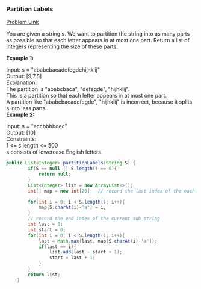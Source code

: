 ### __Partition Labels__
[Problem Link](https://leetcode.com/problems/partition-labels/)

You are given a string s. We want to partition the string into as many parts as possible so that each letter appears in at most one part.
Return a list of integers representing the size of these parts.

 

__Example 1:__

Input: s = "ababcbacadefegdehijhklij" \
Output: [9,7,8] \
Explanation: \
The partition is "ababcbaca", "defegde", "hijhklij". \
This is a partition so that each letter appears in at most one part. \
A partition like "ababcbacadefegde", "hijhklij" is incorrect, because it splits s into less parts. \
__Example 2:__

Input: s = "eccbbbbdec" \
Output: [10] \
 Constraints: \
1 <= s.length <= 500 \
s consists of lowercase English letters.

```java
public List<Integer> partitionLabels(String S) {
        if(S == null || S.length() == 0){
            return null;
        }
        List<Integer> list = new ArrayList<>();
        int[] map = new int[26];  // record the last index of the each char

        for(int i = 0; i < S.length(); i++){
            map[S.charAt(i)-'a'] = i;
        }
        // record the end index of the current sub string
        int last = 0;
        int start = 0;
        for(int i = 0; i < S.length(); i++){
            last = Math.max(last, map[S.charAt(i)-'a']);
            if(last == i){
                list.add(last - start + 1);
                start = last + 1;
            }
        }
        return list;
    }
````
